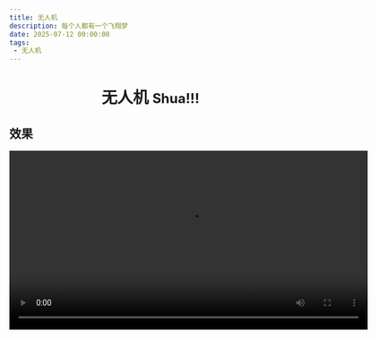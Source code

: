 ```yaml
---
title: 无人机
description: 每个人都有一个飞翔梦
date: 2025-07-12 00:00:00
tags: 
 - 无人机
---
```


# <center>无人机 <font size=5>Shua!!!</font><center>

## 效果
<video width="640" src="UAV.mp4" controls></video>
